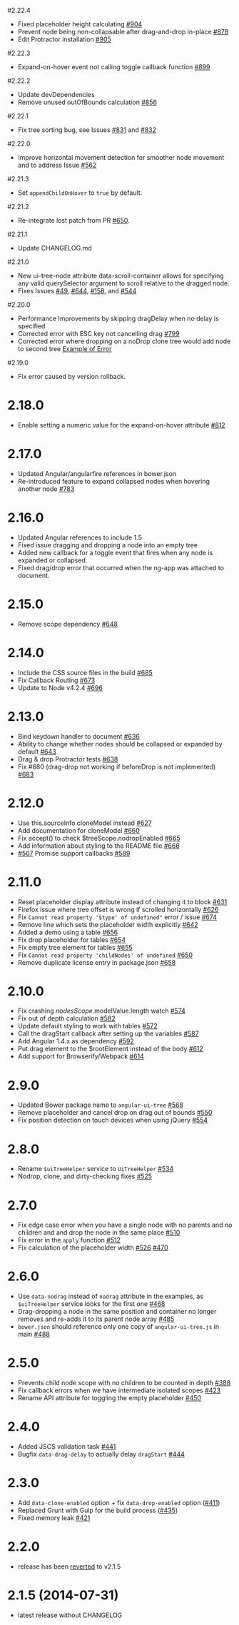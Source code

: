 #2.22.4

* Fixed placeholder height calculating [#904](https://github.com/angular-ui-tree/angular-ui-tree/issues/904)
* Prevent node being non-collapsable after drag-and-drop in-place [#878](https://github.com/angular-ui-tree/angular-ui-tree/issues/878)
* Edit Protractor installation [#905](https://github.com/angular-ui-tree/angular-ui-tree/issues/905)

#2.22.3

* Expand-on-hover event not calling toggle callback function [#899](https://github.com/angular-ui-tree/angular-ui-tree/issues/899)

#2.22.2

* Update devDependencies
* Remove unused outOfBounds calculation [#856](https://github.com/angular-ui-tree/angular-ui-tree/issues/856)

#2.22.1

* Fix tree sorting bug, see Issues [#831](https://github.com/angular-ui-tree/angular-ui-tree/issues/831) and [#832](https://github.com/angular-ui-tree/angular-ui-tree/issues/832)

#2.22.0

* Improve horizontal movement detection for smoother node movement and to address Issue [#562](https://github.com/angular-ui-tree/angular-ui-tree/issues/562)

#2.21.3

* Set `appendChildOnHover` to `true` by default.

#2.21.2

* Re-integrate lost patch from PR [#650](https://github.com/angular-ui-tree/angular-ui-tree/pull/650).

#2.21.1

* Update CHANGELOG.md

#2.21.0

* New ui-tree-node attribute data-scroll-container allows for specifying any valid querySelector argument to scroll relative to the dragged node.
* Fixes Issues [#49](https://github.com/angular-ui-tree/angular-ui-tree/issues/49), [#644](https://github.com/angular-ui-tree/angular-ui-tree/issues/644), [#158](https://github.com/angular-ui-tree/angular-ui-tree/issues/158), and [#544](https://github.com/angular-ui-tree/angular-ui-tree/issues/544)

#2.20.0

* Performance Improvements by skipping dragDelay when no delay is specified
* Corrected error with ESC key not cancelling drag [#799](https://github.com/angular-ui-tree/angular-ui-tree/issues/799)
* Corrected error where dropping on a noDrop clone tree would add node to second tree [Example of Error](http://gfycat.com/EverlastingCanineCleanerwrasse)

#2.19.0

* Fix error caused by version rollback.

# 2.18.0

* Enable setting a numeric value for the expand-on-hover attribute [#812](https://github.com/angular-ui-tree/angular-ui-tree/pull/812)

# 2.17.0

* Updated Angular/angularfire references in bower.json
* Re-introduced feature to expand collapsed nodes when hovering another node [#783](https://github.com/angular-ui-tree/angular-ui-tree/pull/783)

# 2.16.0

* Updated Angular references to include 1.5
* Fixed issue dragging and dropping a node into an empty tree
* Added new callback for a toggle event that fires when any node is expanded or collapsed.
* Fixed drag/drop error that occurred when the ng-app was attached to document.

# 2.15.0

* Remove scope dependency [#648](https://github.com/angular-ui-tree/angular-ui-tree/pull/648)

# 2.14.0

* Include the CSS source files in the build [#685](https://github.com/angular-ui-tree/angular-ui-tree/pull/685)
* Fix Callback Routing [#673](https://github.com/angular-ui-tree/angular-ui-tree/pull/673)
* Update to Node v4.2.4 [#696](https://github.com/angular-ui-tree/angular-ui-tree/pull/696)

# 2.13.0

* Bind keydown handler to document [#636](https://github.com/angular-ui-tree/angular-ui-tree/pull/636)
* Ability to change whether nodes should be collapsed or expanded by default [#643](https://github.com/angular-ui-tree/angular-ui-tree/pull/643)
* Drag & drop Protractor tests [#638](https://github.com/angular-ui-tree/angular-ui-tree/pull/638)
* Fix #680 (drag-drop not working if beforeDrop is not implemented) [#683](https://github.com/angular-ui-tree/angular-ui-tree/pull/683)

# 2.12.0

* Use this.sourceInfo.cloneModel instead [#627](https://github.com/angular-ui-tree/angular-ui-tree/issues/627)
* Add documentation for cloneModel [#660](https://github.com/angular-ui-tree/angular-ui-tree/issues/660)
* Fix accept() to check $treeScope.nodropEnabled [#665](https://github.com/angular-ui-tree/angular-ui-tree/issues/665)
* Add information about styling to the README file [#666](https://github.com/angular-ui-tree/angular-ui-tree/issues/666)
* [#507](https://github.com/angular-ui-tree/angular-ui-tree/issues/507) Promise support callbacks [#589](https://github.com/angular-ui-tree/angular-ui-tree/issues/589)

# 2.11.0

* Reset placeholder display attribute instead of changing it to block [#631](https://github.com/angular-ui-tree/angular-ui-tree/issues/631)
* Firefox issue where tree offset is wrong if scrolled horizontally [#626](https://github.com/angular-ui-tree/angular-ui-tree/issues/626)
* Fix `Cannot read property '$type' of undefined"` error / issue  [#674](https://github.com/angular-ui-tree/angular-ui-tree/issues/674)
* Remove line which sets the placeholder width explicitly  [#642](https://github.com/angular-ui-tree/angular-ui-tree/issues/642)
* Added a demo using a table [#656](https://github.com/angular-ui-tree/angular-ui-tree/issues/656)
* Fix drop placeholder for tables [#654](https://github.com/angular-ui-tree/angular-ui-tree/issues/654)
* Fix empty tree element for tables [#655](https://github.com/angular-ui-tree/angular-ui-tree/issues/655)
* Fix `Cannot read property 'childNodes' of undefined` [#650](https://github.com/angular-ui-tree/angular-ui-tree/issues/650)
* Remove duplicate license entry in package.json [#658](https://github.com/angular-ui-tree/angular-ui-tree/issues/658)

# 2.10.0

* Fix crashing $nodesScope.$modelValue.length watch [#574](https://github.com/angular-ui-tree/angular-ui-tree/issues/574)
* Fix out of depth calculation [#582](https://github.com/angular-ui-tree/angular-ui-tree/issues/582)
* Update default styling to work with tables [#572](https://github.com/angular-ui-tree/angular-ui-tree/issues/572)
* Call the dragStart callback after setting up the variables [#587](https://github.com/angular-ui-tree/angular-ui-tree/issues/587)
* Add Angular 1.4.x as dependency [#592](https://github.com/angular-ui-tree/angular-ui-tree/issues/592)
* Put drag element to the $rootElement instead of the body [#612](https://github.com/angular-ui-tree/angular-ui-tree/issues/612)
* Add support for Browserify/Webpack [#614](https://github.com/angular-ui-tree/angular-ui-tree/issues/614)

# 2.9.0

* Updated Bower package name to `angular-ui-tree` [#568](https://github.com/angular-ui-tree/angular-ui-tree/pull/568)
* Remove placeholder and cancel drop on drag out of bounds [#550](https://github.com/angular-ui-tree/angular-ui-tree/pull/550)
* Fix position detection on touch devices when using jQuery [#554](https://github.com/angular-ui-tree/angular-ui-tree/pull/554)

# 2.8.0

* Rename `$uiTreeHelper` service to `UiTreeHelper` [#534](https://github.com/angular-ui-tree/angular-ui-tree/pull/534)
* Nodrop, clone, and dirty-checking fixes [#525](https://github.com/angular-ui-tree/angular-ui-tree/pull/525)

# 2.7.0

* Fix edge case error when you have a single node with no parents and no children and and drop the node in the same place [#510](https://github.com/angular-ui-tree/angular-ui-tree/pull/510)
* Fix error in the `apply` function [#512](https://github.com/angular-ui-tree/angular-ui-tree/pull/512)
* Fix calculation of the placeholder width [#526](https://github.com/angular-ui-tree/angular-ui-tree/pull/526) [#470](https://github.com/angular-ui-tree/angular-ui-tree/pull/470)

# 2.6.0

* Use `data-nodrag` instead of `nodrag` attribute in the examples, as `$uiTreeHelper` service looks for the first one [#468](https://github.com/angular-ui-tree/angular-ui-tree/pull/468)
* Drag-dropping a node in the same position and container no longer removes and re-adds it to its parent node array [#485](https://github.com/angular-ui-tree/angular-ui-tree/pull/485)
* `bower.json` should reference only one copy of `angular-ui-tree.js` in main [#488](https://github.com/angular-ui-tree/angular-ui-tree/pull/488)

# 2.5.0

* Prevents child node scope with no children to be counted in depth [#388](https://github.com/angular-ui-tree/angular-ui-tree/pull/388)
* Fix callback errors when we have intermediate isolated scopes [#423](https://github.com/angular-ui-tree/angular-ui-tree/pull/423)
* Rename API attribute for toggling the empty placeholder [#450](https://github.com/angular-ui-tree/angular-ui-tree/pull/450)

# 2.4.0

* Added JSCS validation task [#441](https://github.com/angular-ui-tree/angular-ui-tree/pull/441)
* Bugfix `data-drag-delay` to actually delay `dragStart` [#444](https://github.com/angular-ui-tree/angular-ui-tree/pull/444)

# 2.3.0

* Add `data-clone-enabled` option + fix `data-drop-enabled` option ([#411](https://github.com/angular-ui-tree/angular-ui-tree/pull/411))
* Replaced Grunt with Gulp for the build process ([#435](https://github.com/angular-ui-tree/angular-ui-tree/pull/435))
* Fixed memory leak [#421](https://github.com/angular-ui-tree/angular-ui-tree/pull/421)

# 2.2.0

* release has been [reverted](https://github.com/angular-ui-tree/angular-ui-tree/commit/800dd0a43ce105d6301cd42038c1a28dbe3cd21e) to v2.1.5

# 2.1.5 (2014-07-31)

* latest release without CHANGELOG
